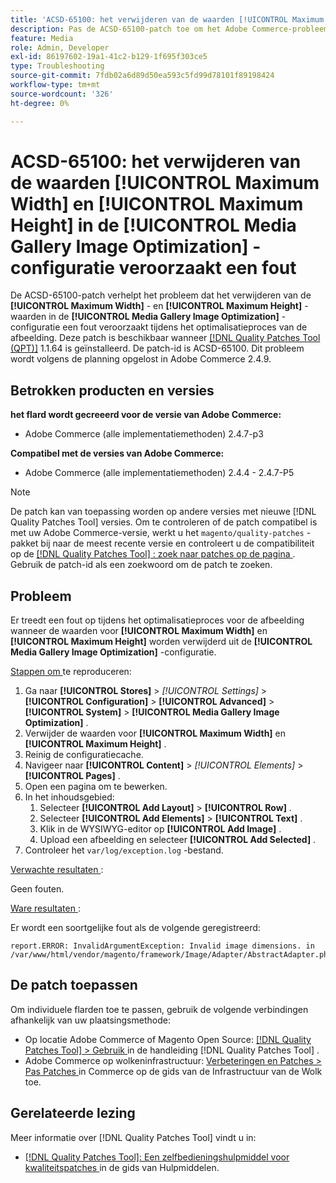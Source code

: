 ```yaml
---
title: 'ACSD-65100: het verwijderen van de waarden [!UICONTROL Maximum Width] en [!UICONTROL Maximum Height] in de [!UICONTROL Media Gallery Image Optimization] -configuratie veroorzaakt een fout'
description: Pas de ACSD-65100-patch toe om het Adobe Commerce-probleem op te lossen, waarbij het verwijderen van de [!UICONTROL Maximum Width] - en [!UICONTROL Maximum Height] -waarden in de [!UICONTROL Media Gallery Image Optimization] -configuratie een fout veroorzaakt tijdens het optimalisatieproces van de afbeelding.
feature: Media
role: Admin, Developer
exl-id: 86197602-19a1-41c2-b129-1f695f303ce5
type: Troubleshooting
source-git-commit: 7fdb02a6d89d50ea593c5fd99d78101f89198424
workflow-type: tm+mt
source-wordcount: '326'
ht-degree: 0%

---
```


# ACSD-65100: het verwijderen van de waarden [!UICONTROL Maximum Width] en [!UICONTROL Maximum Height] in de [!UICONTROL Media Gallery Image Optimization] -configuratie veroorzaakt een fout

De ACSD-65100-patch verhelpt het probleem dat het verwijderen van de **[!UICONTROL Maximum Width]** - en **[!UICONTROL Maximum Height]** -waarden in de **[!UICONTROL Media Gallery Image Optimization]** -configuratie een fout veroorzaakt tijdens het optimalisatieproces van de afbeelding. Deze patch is beschikbaar wanneer [[!DNL Quality Patches Tool (QPT)]](/help/tools/quality-patches-tool/quality-patches-tool-to-self-serve-quality-patches.md) 1.1.64 is geïnstalleerd. De patch-id is ACSD-65100. Dit probleem wordt volgens de planning opgelost in Adobe Commerce 2.4.9.

## Betrokken producten en versies

**het flard wordt gecreeerd voor de versie van Adobe Commerce:**

* Adobe Commerce (alle implementatiemethoden) 2.4.7-p3

**Compatibel met de versies van Adobe Commerce:**

* Adobe Commerce (alle implementatiemethoden) 2.4.4 - 2.4.7-P5

>[!NOTE]
>
>De patch kan van toepassing worden op andere versies met nieuwe [!DNL Quality Patches Tool] versies. Om te controleren of de patch compatibel is met uw Adobe Commerce-versie, werkt u het `magento/quality-patches` -pakket bij naar de meest recente versie en controleert u de compatibiliteit op de [[!DNL Quality Patches Tool] : zoek naar patches op de pagina ](https://experienceleague.adobe.com/tools/commerce-quality-patches/index.html) . Gebruik de patch-id als een zoekwoord om de patch te zoeken.

## Probleem

Er treedt een fout op tijdens het optimalisatieproces voor de afbeelding wanneer de waarden voor **[!UICONTROL Maximum Width]** en **[!UICONTROL Maximum Height]** worden verwijderd uit de **[!UICONTROL Media Gallery Image Optimization]** -configuratie.

<u> Stappen om </u> te reproduceren:

1. Ga naar **[!UICONTROL Stores]** > *[!UICONTROL Settings]* > **[!UICONTROL Configuration]** > **[!UICONTROL Advanced]** > **[!UICONTROL System]** > **[!UICONTROL Media Gallery Image Optimization]** .
1. Verwijder de waarden voor **[!UICONTROL Maximum Width]** en **[!UICONTROL Maximum Height]** .
1. Reinig de configuratiecache.
1. Navigeer naar **[!UICONTROL Content]** > *[!UICONTROL Elements]* > **[!UICONTROL Pages]** .
1. Open een pagina om te bewerken.
1. In het inhoudsgebied:
   1. Selecteer **[!UICONTROL Add Layout]** > **[!UICONTROL Row]** .
   1. Selecteer **[!UICONTROL Add Elements]** > **[!UICONTROL Text]** .
   1. Klik in de WYSIWYG-editor op **[!UICONTROL Add Image]** .
   1. Upload een afbeelding en selecteer **[!UICONTROL Add Selected]** .
1. Controleer het `var/log/exception.log` -bestand.

<u> Verwachte resultaten </u>:

Geen fouten.

<u> Ware resultaten </u>:

Er wordt een soortgelijke fout als de volgende geregistreerd:

```
report.ERROR: InvalidArgumentException: Invalid image dimensions. in /var/www/html/vendor/magento/framework/Image/Adapter/AbstractAdapter.php:630
```

## De patch toepassen

Om individuele flarden toe te passen, gebruik de volgende verbindingen afhankelijk van uw plaatsingsmethode:

* Op locatie Adobe Commerce of Magento Open Source: [[!DNL Quality Patches Tool] > Gebruik ](/help/tools/quality-patches-tool/usage.md) in de handleiding [!DNL Quality Patches Tool] .
* Adobe Commerce op wolkeninfrastructuur: [ Verbeteringen en Patches > Pas Patches ](https://experienceleague.adobe.com/docs/commerce-cloud-service/user-guide/develop/upgrade/apply-patches.html) in Commerce op de gids van de Infrastructuur van de Wolk toe.

## Gerelateerde lezing

Meer informatie over [!DNL Quality Patches Tool] vindt u in:

* [[!DNL Quality Patches Tool]: Een zelfbedieningshulpmiddel voor kwaliteitspatches ](/help/tools/quality-patches-tool/quality-patches-tool-to-self-serve-quality-patches.md) in de gids van Hulpmiddelen.
